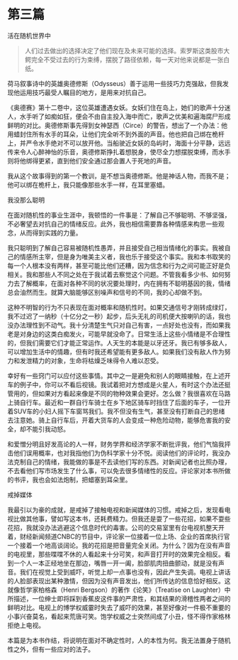 # 第三篇  
活在随机世界中

> 人们过去做出的选择决定了他们现在及未来可能的选择。索罗斯这类股市大鳄完全不受过去的行为束缚，摆脱了路径依赖，每一天对他来说都是一张白纸。

荷马叙事诗中的英雄奥德修斯（Odysseus）善于运用一些技巧力克强敌，但我发现他运用技巧最受人瞩目的地方，是用来对抗自己。

《奥德赛》第十二卷中，这位英雄遭遇女妖。女妖们住在岛上，她们的歌声十分迷人，水手听了如痴如狂，便会不由自主投入海中而亡，歌声之优美和遍海腐尸形成鲜明的对比。奥德修斯事先得到女神瑟西（Circe）的警告，想出了一个办法：他用蜡封住所有水手的耳朵，让他们完全听不到外面的声音。他也把自己绑在桅杆上，并严令水手绝对不可以放开他。当船驶近女妖的岛屿时，海面十分平静，远远传来令人心醉神怡的乐音，奥德修斯挣扎着想脱身，使尽全力想摆脱束缚，而水手则将他绑得更紧，直到他们安全通过那会置人于死地的声音。

我从这个故事得到的第一个教训，是不想当奥德修斯。他是神话人物，而我不是；他可以绑在桅杆上，我只能像那些水手一样，在耳里塞蜡。

我没那么聪明

在面对随机性的事业生涯中，我顿悟的一件事是：了解自己不够聪明、不够坚强，不必奢望去对抗自己的情绪反应。此外，我也相信需要靠各种情感来构思一些观念，从而得到实践的力量。

我只聪明到了解自己容易被随机性愚弄，并且接受自己相当情绪化的事实。我被自己的情感所主宰，但是身为唯美主义者，我也乐于接受这个事实。我和本书取笑的每一个人根本没有两样，甚至可能比他们还糟，因为信念和行为之间可能正好是负相关。我和那些人不同之处在于我试着去察觉这个问题。不管我看多少书、如何努力去了解概率，在面对各种不同的状况要处理时，内在拥有不聪明基因的我，情绪总会油然而生。就算大脑能够区别噪声和信号的不同，我的心却做不到。

这种不明智的行为不只表现在面对概率和随机性时。如果交通信号才刚转成绿灯，我不过迟了一纳秒（十亿分之一秒）起步，后头无礼的司机便大按喇叭的话，我也没办法理性到不动气。我十分清楚生气只对自己有害，一点好处也没有，而如果我老是对身边的这类白痴发火，可能早就没命了。日常生活上这些小情绪是不合理性的，但我们需要它们才能正常运作。人天生的本能是以牙还牙。我已有够多敌人，可以增加生活中的情趣，但有时我还希望能有更多敌人。如果我们没有敌人作为努力和发泄精力的对象，生命将枯燥乏味得令人难以忍受。

幸好有一些窍门可以应付这些事情。其中之一是避免和别人的眼睛接触，在上述开车的例子中，你可以不看后视镜。我试着把对方想成是火星人，有时这个办法还挺管用的，但如果对方看起来像是不同的物种效果会更好。怎么做？我很喜欢在马路上骑自行车。最近和一群自行车骑士在乡下地区骑车时挡住了后面的车子，一位开着SUV车的小妇人摇下车窗骂我们。我不但没有生气，甚至没有打断自己的思绪去注意她。骑上自行车后，开着大货车的人会变成一种危险动物，能够危害我的安全，却不能引我动怒。

和爱憎分明且好发高论的人一样，财务学界和经济学家不断批评我，他们气恼我抨击他们误用概率，也对我指他们为伪科学家十分不悦。阅读他们的评论时，我没办法克制自己的情绪，我能做的事是不去读他们写的东西。对新闻记者也比照办理，不去看他们写市场发生了什么事，可以免去很多情绪性的反应。评论家对本书所做的书评，我也会如法炮制，把蜡塞到耳朵里。

戒掉媒体

我最引以为豪的成就，是戒掉了接触电视和新闻媒体的习惯。戒掉之后，发现看电视比做其他事，譬如写这本书，还耗费精力。但我还是耍了一些花招，如果不耍些花招，我就没办法逃避这个信息时代的毒害。公司的交易室里有台电视机整天开着，财经新闻频道CNBC的节目中，评论家一位接着一位上场、企业的首席执行官一个接着一个地高谈阔论。我的花招是把音量完全关闭。为什么？因为在没有声音的电视里，那些喋喋不休的人看起来十分可笑，和声音打开时的效果完全相反。看到一个人一本正经地坐在那边，嘴唇一开一阖，脸部肌肉扭曲颤动，就是没有声音。我们在视觉上受到威吓，听觉上却一点事也没有，因此产生失调。电视上讲话的人脸部表现出某种激情，但因为没有声音发出，他们所传达的信息恰好相反。这就像哲学家柏格森（Henri Bergson）的著作《论笑》（Treatise on Laughter）中所描述，一位绅士即将踩到香蕉皮这件事的严肃性，和其结果的滑稽性两者之间的鲜明对比。电视上的博学权威霎时失去了威吓的效果，甚至好像对一件极不重要的小事兴奋莫名，看起来荒唐可笑。饱学权威之士突然间成了小丑，怪不得作家格林拒绝上电视。

本篇是为本书作结，将说明在面对不确定性时，人的本性为何。我无法置身于随机性之外，但有一些应对的法子。
